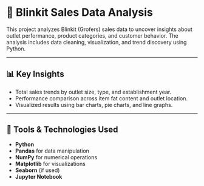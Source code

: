 # 🛒 Blinkit Sales Data Analysis

This project analyzes Blinkit (Grofers) sales data to uncover insights about outlet performance, product categories, and customer behavior. The analysis includes data cleaning, visualization, and trend discovery using Python.

---

## 📊 Key Insights

- Total sales trends by outlet size, type, and establishment year.
- Performance comparison across item fat content and outlet location.
- Visualized results using bar charts, pie charts, and line graphs.

---

## 🧰 Tools & Technologies Used

- **Python**
- **Pandas** for data manipulation
- **NumPy** for numerical operations
- **Matplotlib** for visualizations
- **Seaborn** (if used)
- **Jupyter Notebook**



